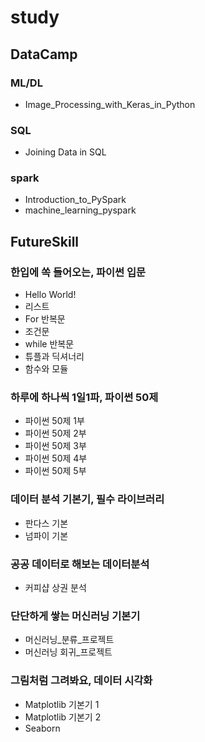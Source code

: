 # study
## DataCamp
### ML/DL
  * Image_Processing_with_Keras_in_Python
### SQL
  * Joining Data in SQL
### spark
  * Introduction_to_PySpark
  * machine_learning_pyspark

## FutureSkill
### 한입에 쏙 들어오는, 파이썬 입문
  * Hello World!
  * 리스트
  * For 반복문
  * 조건문
  * while 반복문
  * 튜플과 딕셔너리
  * 함수와 모듈 
  
### 하루에 하나씩 1일1파, 파이썬 50제
  * 파이썬 50제 1부
  * 파이썬 50제 2부
  * 파이썬 50제 3부
  * 파이썬 50제 4부
  * 파이썬 50제 5부
 
### 데이터 분석 기본기, 필수 라이브러리
  * 판다스 기본 
  * 넘파이 기본
### 공공 데이터로 해보는 데이터분석
  * 커피샵 상권 분석

### 단단하게 쌓는 머신러닝 기본기
  * 머신러닝_분류_프로젝트
  * 머신러닝 회귀_프로젝트
### 그림처럼 그려봐요, 데이터 시각화
  * Matplotlib 기본기 1
  * Matplotlib 기본기 2
  * Seaborn 
